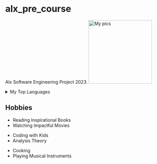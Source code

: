 # alx_pre_course
 Alx Software Engineering Project 2023.
<img alt="My pics" src="https://user-images.githubusercontent.com/121108148/215294524-739aad63-9d80-4d8f-8273-c0d633853d5e.jpg" width="200" height="200">
                                                                                                    


<details>
    <summary> My Top Languages </summary>

    |   RANK          |Specializations
    |----------------:|---------------|
    |     1           |  HTML         |
    |     2           |  CSS          |
    |     3           |  JAVASCRIPT   |
    |     4           |  PHP          |

</details>

## Hobbies
 <ul>
    <li>Reading Inspirational Books</li>
    <li>Watching Impactful Movies</li>
</ul>
<ul>
    <li>Coding with Kids</li>
    <li>Analysis Theory</li>
</ul>
<ul>
    <li>Cooking</li>
    <li>Playing Musical Instruments</li>
</ul>

